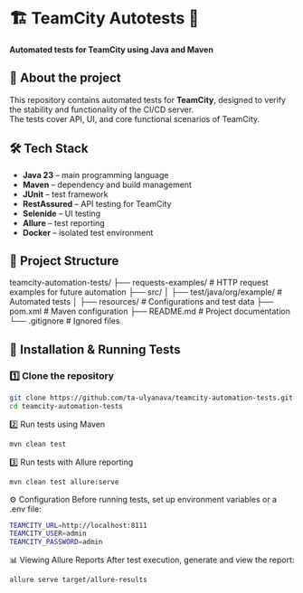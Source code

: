# 🏗️ TeamCity Autotests 🚀  
**Automated tests for TeamCity using Java and Maven**  

## 📌 About the project  
This repository contains automated tests for **TeamCity**, designed to verify the stability and functionality of the CI/CD server.  
The tests cover API, UI, and core functional scenarios of TeamCity.  

## 🛠 Tech Stack  
- **Java 23** – main programming language  
- **Maven** – dependency and build management  
- **JUnit** – test framework  
- **RestAssured** – API testing for TeamCity  
- **Selenide** – UI testing  
- **Allure** – test reporting  
- **Docker** – isolated test environment  

## 📂 Project Structure  
teamcity-automation-tests/
├── requests-examples/        # HTTP request examples for future automation
├── src/
│   ├── test/java/org/example/  # Automated tests
│   ├── resources/             # Configurations and test data
├── pom.xml                    # Maven configuration
├── README.md                  # Project documentation
└── .gitignore                 # Ignored files


## 🚀 Installation & Running Tests
### 1️⃣ Clone the repository
```sh
git clone https://github.com/ta-ulyanava/teamcity-automation-tests.git
cd teamcity-automation-tests
```

2️⃣ Run tests using Maven
```sh
mvn clean test
```



3️⃣ Run tests with Allure reporting
```sh
mvn clean test allure:serve
```
⚙ Configuration
Before running tests, set up environment variables or a .env file:
```sh
TEAMCITY_URL=http://localhost:8111
TEAMCITY_USER=admin
TEAMCITY_PASSWORD=admin
```

📊 Viewing Allure Reports
After test execution, generate and view the report:
```sh
allure serve target/allure-results
```

